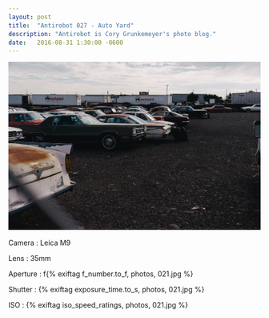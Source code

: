 ```yaml
---
layout: post
title:  "Antirobot 027 - Auto Yard"
description: "Antirobot is Cory Grunkemeyer's photo blog."
date:   2016-08-31 1:30:00 -0600
---
```


![027 - Auto Yard](/photos/027.jpg)

Camera
: Leica M9

Lens
: 35mm

Aperture
: f{% exiftag f_number.to_f, photos, 021.jpg %}

Shutter
: {% exiftag exposure_time.to_s, photos, 021.jpg %}

ISO
: {% exiftag iso_speed_ratings, photos, 021.jpg %}
